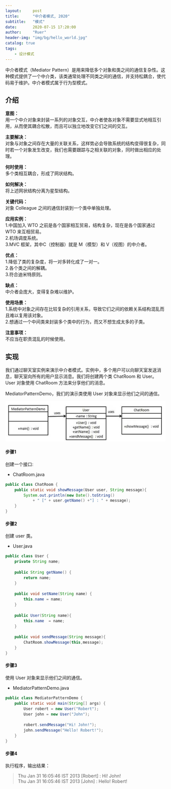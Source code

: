 ```yaml
---
layout:     post
title:      "中介者模式, 2020"
subtitle:   "模式"
date:       2020-07-15 17:20:00
author:     "Ruer"
header-img: "img/bg/hello_world.jpg"
catalog: true
tags:
    - 设计模式
---
```


中介者模式（Mediator Pattern）是用来降低多个对象和类之间的通信复杂性。这种模式提供了一个中介类，该类通常处理不同类之间的通信，并支持松耦合，使代码易于维护。中介者模式属于行为型模式。

## 介绍

<b>意图：</b>  
用一个中介对象来封装一系列的对象交互，中介者使各对象不需要显式地相互引用，从而使其耦合松散，而且可以独立地改变它们之间的交互。  

<b>主要解决：</b>  
对象与对象之间存在大量的关联关系，这样势必会导致系统的结构变得很复杂，同时若一个对象发生改变，我们也需要跟踪与之相关联的对象，同时做出相应的处理。  

<b>何时使用：</b>  
多个类相互耦合，形成了网状结构。  

<b>如何解决：</b>  
将上述网状结构分离为星型结构。  

<b>关键代码：</b>  
对象 Colleague 之间的通信封装到一个类中单独处理。  

<b>应用实例：</b>  
1.中国加入 WTO 之前是各个国家相互贸易，结构复杂，现在是各个国家通过 WTO 来互相贸易。  
2.机场调度系统。  
3.MVC 框架，其中C（控制器）就是 M（模型）和 V（视图）的中介者。  

<b>优点：</b>  
1.降低了类的复杂度，将一对多转化成了一对一。  
2.各个类之间的解耦。  
3.符合迪米特原则。  

<b>缺点：</b>  
中介者会庞大，变得复杂难以维护。  

<b>使用场景：</b>  
1.系统中对象之间存在比较复杂的引用关系，导致它们之间的依赖关系结构混乱而且难以复用该对象。   
2.想通过一个中间类来封装多个类中的行为，而又不想生成太多的子类。  

<b>注意事项：</b>  
不应当在职责混乱的时候使用。  

## 实现

我们通过聊天室实例来演示中介者模式。实例中，多个用户可以向聊天室发送消息，聊天室向所有的用户显示消息。我们将创建两个类 ChatRoom 和 User。User 对象使用 ChatRoom 方法来分享他们的消息。

MediatorPatternDemo，我们的演示类使用 User 对象来显示他们之间的通信。

![1](/img/DesignPattern/中介者模式UML.png)

#### 步骤1

创建一个接口:

* ChatRoom.java
```java
public class ChatRoom {
    public static void showMessage(User user, String message){
        System.out.println(new Date().toString()
            + " [" + user.getName() +"] : " + message);
    }
}
```

#### 步骤2

创建 user 类。

* User.java
```java
public class User {
    private String name;
  
    public String getName() {
        return name;
    }
  
    public void setName(String name) {
        this.name = name;
    }
  
    public User(String name){
        this.name  = name;
    }
  
    public void sendMessage(String message){
        ChatRoom.showMessage(this,message);
    }
}
```

#### 步骤3

使用 User 对象来显示他们之间的通信。

* MediatorPatternDemo.java
```java
public class MediatorPatternDemo {
    public static void main(String[] args) {
        User robert = new User("Robert");
        User john = new User("John");
   
        robert.sendMessage("Hi! John!");
        john.sendMessage("Hello! Robert!");
    }
}
```

#### 步骤4

执行程序，输出结果：

> Thu Jan 31 16:05:46 IST 2013 [Robert] : Hi! John!  
> Thu Jan 31 16:05:46 IST 2013 [John] : Hello! Robert!  